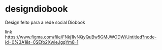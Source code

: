 # designdiobook
Design feito para a rede social Diobook

link
<br>
https://www.figma.com/file/FNkj1lvNQyQuBw5GMJWODW/Untitled?node-id=0%3A1&t=0SEfo2XwleJgqYm8-1

